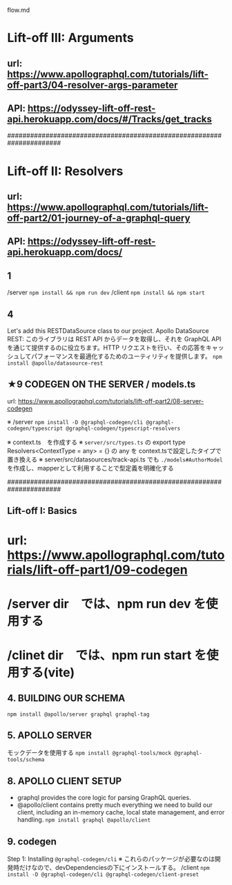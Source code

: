 flow.md

# Lift-off III: Arguments
## url: https://www.apollographql.com/tutorials/lift-off-part3/04-resolver-args-parameter
## API: https://odyssey-lift-off-rest-api.herokuapp.com/docs/#/Tracks/get_tracks

######################################################################

# Lift-off II: Resolvers
## url: https://www.apollographql.com/tutorials/lift-off-part2/01-journey-of-a-graphql-query
## API: https://odyssey-lift-off-rest-api.herokuapp.com/docs/

## 1
/server
`npm install && npm run dev`
/client
`npm install && npm start`

## 4
Let's add this RESTDataSource class to our project.
	Apollo DataSource REST: このライブラリは REST API からデータを取得し、それを GraphQL API を通じて提供するのに役立ちます。HTTP リクエストを行い、その応答をキャッシュしてパフォーマンスを最適化するためのユーティリティを提供します。
`npm install @apollo/datasource-rest`

## ★9 CODEGEN ON THE SERVER / models.ts
url: https://www.apollographql.com/tutorials/lift-off-part2/08-server-codegen

※ /server
`npm install -D @graphql-codegen/cli @graphql-codegen/typescript @graphql-codegen/typescript-resolvers`
<!-- サーバー・フォルダーのルートにcodegen.tsというファイルを作りましょう。フロントエンドで始めたのと同じボイラープレートを使用する。 -->
※ context.ts　を作成する
※ `server/src/types.ts` の export type Resolvers<ContextType = any> = {} の any を context.tsで設定したタイプで置き換える
※ server/src/datasources/track-api.ts でも `./models#AuthorModel` を作成し、mapperとして利用することで型定義を明確化する

######################################################################

## Lift-off I: Basics
# url: https://www.apollographql.com/tutorials/lift-off-part1/09-codegen

# /server dir　では、npm run dev を使用する
# /clinet dir　では、npm run start を使用する(vite)

## 4. BUILDING OUR SCHEMA
`npm install @apollo/server graphql graphql-tag`

## 5. APOLLO SERVER
モックデータを使用する
`npm install @graphql-tools/mock @graphql-tools/schema`

## 8. APOLLO CLIENT SETUP
- graphql provides the core logic for parsing GraphQL queries.
- @apollo/client contains pretty much everything we need to build our client, including an in-memory cache, local state management, and error handling.
`npm install graphql @apollo/client`

## 9. codegen
Step 1: Installing `@graphql-codegen/cli`
※ これらのパッケージが必要なのは開発時だけなので、devDependenciesの下にインストールする。
/client
`npm install -D @graphql-codegen/cli @graphql-codegen/client-preset`

